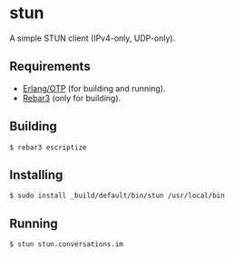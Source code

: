 stun
====

A simple STUN client (IPv4-only, UDP-only).

## Requirements

- [Erlang/OTP][erlang] (for building and running).
- [Rebar3][rebar3] (only for building).

## Building

    $ rebar3 escriptize

## Installing

    $ sudo install _build/default/bin/stun /usr/local/bin

## Running

    $ stun stun.conversations.im

[erlang]: https://erlang.org
[rebar3]: https://rebar3.org
